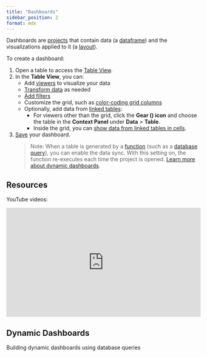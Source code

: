 ```yaml
---
title: "Dashboards"
sidebar_position: 2
format: mdx
---
```


Dashboards are [projects](project.md) that contain data (a [dataframe](../table.md)) and the visualizations applied
to it (a [layout](../../../visualize/view-layout.md)). 

<!---
Use dashboards to visually present data in a pre-specified way. In contrast to
[table views](../../navigation/views/table-view.md) that excel at
[exploratory data analysis](../../solutions/workflows/eda.md),
[data wrangling](../../../transform/transform.md), and other table-specific tasks, dashboards trade the ability to quickly
interrogate data in unpredicted ways for delivering the visuals precisely as designed. In particular, here are some
features that are unique to dashboards:

* Visualize data from more than one table at once
* Use pixel-perfect layouts
* Use gadgets

--->

To create a dashboard:

1. Open a table to access the [Table View](../../navigation/views/table-view.md). 
1. In the **Table View**, you can:
   * Add [viewers](../../../visualize/viewers/viewers.md) to visualize your data
   * [Transform data](../../../transform/transform.md) as needed
   * [Add filters](../../navigation/views/table-view.md#select-and-filter)
   * Customize the grid, such as [color-coding grid columns](../../../visualize/viewers/grid.md#color-code-columns)
   * Optionally, add data from [linked tables](../../../transform/link-tables.md):
      * For viewers other than the grid, click the **Gear (<FAIcon icon="fa-solid fa-gear" size="1x" />) icon** and choose the table in the **Context Panel** under **Data** > **Table**.
      * Inside the grid, you can [show data from linked tables in cells](../../../visualize/viewers/grid.md#data-from-linked-tables).
1. [Save](../../navigation/basic-tasks/basic-tasks.md#save-and-share-a-table) your dashboard.
    >Note: When a table is generated by a [function](../../concepts/functions/functions.md) (such as a [database query](../../../access/access.md#data-query)), you can enable the data sync.  With this setting on, the function re-executes each time the project is opened. [Learn more about dynamic dashboards](../../../access/databases/databases.md#creating-dynamic-dashboards-for-query-results).


<!---

## Custom elements

Expand the 'Elements' pane to add gadgets such as a picture, panel, button, etc.

## Custom code

Certain gadgets let you define code that is executed as a reaction to an event, which is typically triggered by a user.
For instance, if you set the Button's 'OnClick' property to `Info("foo")` script, a "foo" message will be shown when a user
clicks on that button.

## Form designer

* Click on an object to select it; its properties appear in [Context Panel](../../navigation/panels/panels.md#context-panel)
* Click-and-drag to select multiple objects at once.

TODO: This feature is not working yet --->


## Resources

YouTube videos:

<div class="help-video-list" style={{display:"flex","flex-wrap":"wrap",}}>

<div class="card" style={{width:"512px",}}>
<iframe src="https://www.youtube.com/embed/TtVjvxMj9Ds?si=8J08Iqbigx2RtR9T" title="YouTube video player" width="512" height="288" frameborder="0" allow="accelerometer; autoplay; clipboard-write; encrypted-media; gyroscope; picture-in-picture; web-share" allowfullscreen></iframe>
  <div class="card-body">
    <h2 class="card-title">Dynamic Dashboards</h2>
    <p class="card-text">Building dynamic dashboards using database queries</p>
  </div>
</div>
</div>
